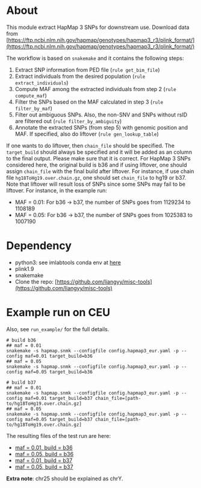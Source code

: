 # About

This module extract HapMap 3 SNPs for downstream use.
Download data from [https://ftp.ncbi.nlm.nih.gov/hapmap/genotypes/hapmap3_r3/plink_format/](https://ftp.ncbi.nlm.nih.gov/hapmap/genotypes/hapmap3_r3/plink_format/)

The workflow is based on `snakemake` and it contains the following steps:
1. Extract SNP information from PED file (`rule get_bim_file`)
2. Extract individuals from the desired population (`rule extract_individuals`)
3. Compute MAF among the extracted individuals from step 2 (`rule compute_maf`)
4. Filter the SNPs based on the MAF calculated in step 3 (`rule filter_by_maf`)
5. Filter out ambiguous SNPs. Also, the non-SNV and SNPs without rsID are filtered out (`rule filter_by_ambiguity`)
6. Annotate the extracted SNPs (from step 5) with genomic position and MAF. If specified, also do liftover (`rule gen_lookup_table`)

If one wants to do liftover, then `chain_file` should be specified.
The `target_build` should always be specified and it will be added as an column to the final output. 
Please make sure that it is correct. 
For HapMap 3 SNPs considered here, the original build is b36 and if using liftover, one should assign `chain_file` with the final build after liftover. 
For instance, if use chain file `hg18ToHg19.over.chain.gz`, one should set `chain_file` to hg19 or b37.
Note that liftover will result loss of SNPs since some SNPs may fail to be liftover.
For instance, in the example run:
* MAF = 0.01: For b36 -> b37, the number of SNPs goes from 1129234 to 1108189 
* MAF = 0.05: For b36 -> b37, the number of SNPs goes from 1025383 to 1007190

# Dependency 

* python3: see imlabtools conda env at [here](https://github.com/hakyimlab/MetaXcan#example-conda-environment-setup)
* plink1.9
* snakemake
* Clone the repo: [https://github.com/liangyy/misc-tools](https://github.com/liangyy/misc-tools)

# Example run on CEU

Also, see `run_example/` for the full details.

```
# build b36
## maf = 0.01
snakemake -s hapmap.snmk --configfile config.hapmap3_eur.yaml -p --config maf=0.01 target_build=b36
## maf = 0.05
snakemake -s hapmap.snmk --configfile config.hapmap3_eur.yaml -p --config maf=0.05 target_build=b36

# build b37
## maf = 0.01
snakemake -s hapmap.snmk --configfile config.hapmap3_eur.yaml -p --config maf=0.01 target_build=b37 chain_file=[path-to/hg18ToHg19.over.chain.gz]
## maf = 0.05
snakemake -s hapmap.snmk --configfile config.hapmap3_eur.yaml -p --config maf=0.05 target_build=b37 chain_file=[path-to/hg18ToHg19.over.chain.gz]
```

The resulting files of the test run are here: 
* [maf = 0.01, build = b36](https://uchicago.box.com/s/ewbr5i2ye5zd2o8ny2rcxlro532at4ui)
* [maf = 0.05, build = b36](https://uchicago.box.com/s/gzanqljws8nhsgdqzo62m9nandydknqe)
* [maf = 0.01, build = b37](https://uchicago.box.com/s/1olk17k8xelbs5mcqesb0zeotb7hhemd)
* [maf = 0.05, build = b37](https://uchicago.box.com/s/v01qas475lnxl8sysezwg4vthq7kw51q) 

**Extra note**: chr25 should be explained as chrY. 


